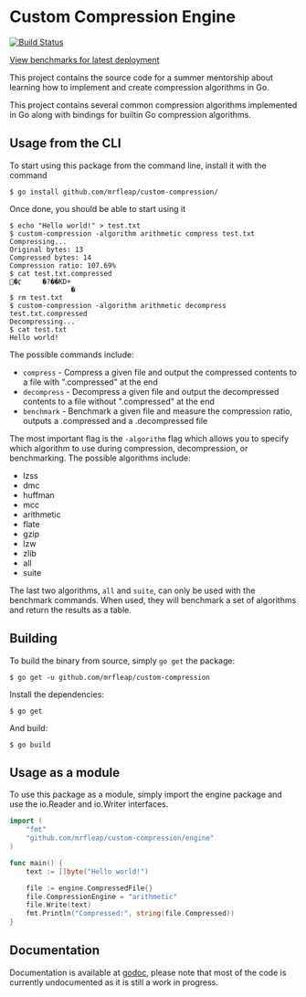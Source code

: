 # Custom Compression Engine

[![Build Status](https://travis-ci.com/mrfleap/custom-compression.svg?branch=master)](https://travis-ci.com/mrfleap/custom-compression)

[View benchmarks for latest deployment](https://mrfleap.github.io/custom-compression/)

This project contains the source code for a summer mentorship about learning how to implement and create compression algorithms in Go.

This project contains several common compression algorithms implemented in Go along with bindings for builtin Go compression algorithms.

## Usage from the CLI

To start using this package from the command line, install it with the command

```console
$ go install github.com/mrfleap/custom-compression/
```

Once done, you should be able to start using it

```console
$ echo "Hello world!" > test.txt
$ custom-compression -algorithm arithmetic compress test.txt
Compressing...
Original bytes: 13
Compressed bytes: 14
Compression ratio: 107.69%
$ cat test.txt.compressed
�ӷ     �?��KD+
               �
$ rm test.txt
$ custom-compression -algorithm arithmetic decompress test.txt.compressed
Decompressing...
$ cat test.txt
Hello world!
```

The possible commands include:

- `compress` - Compress a given file and output the compressed contents to a file with ".compressed" at the end
- `decompress` - Decompress a given file and output the decompressed contents to a file without ".compressed" at the end
- `benchmark` - Benchmark a given file and measure the compression ratio, outputs a .compressed and a .decompressed file

The most important flag is the `-algorithm` flag which allows you to specify which algorithm to use during compression, decompression, or benchmarking. The possible algorithms include:

- lzss
- dmc
- huffman
- mcc
- arithmetic
- flate
- gzip
- lzw
- zlib
- all
- suite

The last two algorithms, `all` and `suite`, can only be used with the benchmark commands. When used, they will benchmark a set of algorithms and return the results as a table.

## Building

To build the binary from source, simply `go get` the package:

```console
$ go get -u github.com/mrfleap/custom-compression
```

Install the dependencies:

```console
$ go get
```

And build:

```console
$ go build
```

## Usage as a module

To use this package as a module, simply import the engine package and use the io.Reader and io.Writer interfaces.

```go
import (
	"fmt"
	"github.com/mrfleap/custom-compression/engine"
)

func main() {
	text := []byte("Hello world!")

	file := engine.CompressedFile{}
	file.CompressionEngine = "arithmetic"
	file.Write(text)
	fmt.Println("Compressed:", string(file.Compressed))
}
```

## Documentation

Documentation is available at [godoc](https://godoc.org/github.com/mrfleap/custom-compression), please note that most of the code is currently undocumented as it is still a work in progress.
